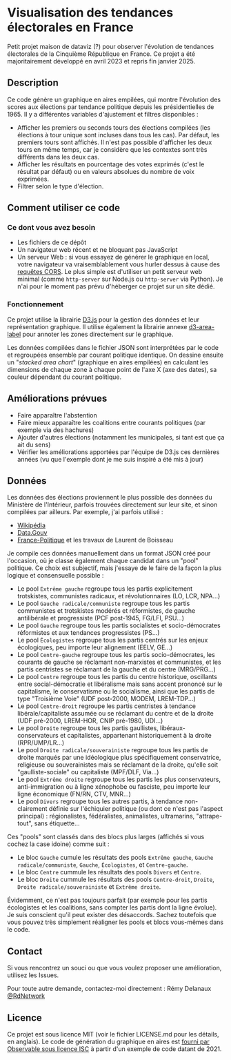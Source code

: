 # Visualisation des tendances électorales en France

Petit projet maison de dataviz (?) pour observer l'évolution de tendances électorales de la Cinquième République en France. Ce projet a été majoritairement développé en avril 2023 et repris fin janvier 2025.

## Description

Ce code génère un graphique en aires empilées, qui montre l'évolution des scores aux élections par tendance politique depuis les présidentielles de 1965.
Il y a différentes variables d'ajustement et filtres disponibles : 

* Afficher les premiers ou seconds tours des élections compilées (les élections à tour unique sont incluses dans tous les cas). Par défaut, les premiers tours sont affichés. Il n'est pas possible d'afficher les deux tours en même temps, car je considère que les contextes sont très différents dans les deux cas.
* Afficher les résultats en pourcentage des votes exprimés (c'est le résultat par défaut) ou en valeurs absolues du nombre de voix exprimées.
* Filtrer selon le type d'élection.


## Comment utiliser ce code

### Ce dont vous avez besoin

* Les fichiers de ce dépôt
* Un navigateur web récent et ne bloquant pas JavaScript
* Un serveur Web : si vous essayez de générer le graphique en local, votre navigateur va vraisemblablement vous hurler
 dessus à cause des [requêtes CORS](https://developer.mozilla.org/fr/docs/Web/HTTP/CORS).
Le plus simple est d'utiliser un petit serveur web minimal (comme `http-server` sur Node.js ou `http-server` via Python).
Je n'ai pour le moment pas prévu d'héberger ce projet sur un site dédié.

### Fonctionnement

Ce projet utilise la librairie [D3.js](https://d3js.org/) pour la gestion des données et leur représentation graphique.
Il utilise également la librairie annexe [d3-area-label](https://github.com/curran/d3-area-label) pour annoter les zones directement sur le graphique.

Les données compilées dans le fichier JSON sont interprétées par le code et regroupées ensemble par courant politique identique. 
On dessine ensuite un "*stacked area chart*" (graphique en aires empilées) en calculant les dimensions de chaque zone à chaque point de l'axe X (axe des dates), sa couleur dépendant du courant politique.

## Améliorations prévues

* Faire apparaître l'abstention
* Faire mieux apparaître les coalitions entre courants politiques (par exemple via des hachures)
* Ajouter d'autres élections (notamment les municipales, si tant est que ça ait du sens)
* Vérifier les améliorations apportées par l'équipe de D3.js ces dernières années (vu que l'exemple dont je me suis inspiré a été mis à jour)

## Données

Les données des élections proviennent le plus possible des données du Ministère de l'Intérieur,
parfois trouvées directement sur leur site, et sinon compilées par ailleurs. Par exemple, j'ai parfois utilisé :
* [Wikipédia](https://fr.wikipedia.org/wiki/Scrutins_en_France_sous_la_Cinqui%C3%A8me_R%C3%A9publique)
* [Data.Gouv](https://www.data.gouv.fr/fr/posts/les-donnees-des-elections/)
* [France-Politique](https://www.france-politique.fr/) et les travaux de Laurent de Boisseau

Je compile ces données manuellement dans un format JSON créé pour l'occasion, où je classe également
chaque candidat dans un "pool" politique. Ce choix est subjectif, mais j'essaye de le faire de la façon la plus logique
et consensuelle possible :
* Le pool `Extrême gauche` regroupe tous les partis explicitement trotskistes, communistes radicaux, et révolutionnaires (LO, LCR, NPA...)
* Le pool `Gauche radicale/communiste` regroupe tous les partis communistes et trotskistes modérés et réformistes, de gauche antilibérale et progressiste (PCF post-1945, FG/LFI, PSU...)
* Le pool `Gauche` regroupe tous les partis socialistes et socio-démocrates réformistes et aux tendances progressistes (PS...) 
* Le pool `Écologistes` regroupe tous les partis centrés sur les enjeux écologiques, peu importe leur alignement (EELV, GE...)
* Le pool `Centre-gauche` regroupe tous les partis socio-démocrates, les courants de gauche se réclamant non-marxistes et communistes, et les partis centristes se réclamant de la gauche et du centre (MRG/PRG...) 
* Le pool `Centre` regroupe tous les partis du centre historique, oscillants entre social-démocratie et libéralisme mais sans accent prononcé sur le capitalisme, le conservatisme ou le socialisme, ainsi que les partis de type "Troisième Voie" (UDF post-2000, MODEM, LREM-TDP...)
* Le pool `Centre-droit` regroupe les partis centristes à tendance libérale/capitaliste assumée ou se réclamant du centre et de la droite (UDF pré-2000, LREM-HOR, CNIP pré-1980, UDI...)
* Le pool `Droite` regroupe tous les partis gaullistes, libéraux-conservateurs et capitalistes, appartenant historiquement à la droite (RPR/UMP/LR...)
* Le pool `Droite radicale/souverainiste` regroupe tous les partis de droite marqués par une idéologique plus spécifiquement conservatrice, religieuse ou souverainistes mais se réclamant de la droite, qu'elle soit "gaulliste-sociale" ou capitaliste (MPF/DLF, Via...)
* Le pool `Extrême droite` regroupe tous les partis les plus conservateurs, anti-immigration ou à ligne xénophobe ou fasciste, peu importe leur ligne économique (FN/RN, CTV, MNR...)
* Le pool `Divers` regroupe tous les autres partis, à tendance non-clairement définie sur l'échiquier politique (ou dont ce n'est pas l'aspect principal) : régionalistes, fédéralistes, animalistes, ultramarins, "attrape-tout", sans étiquette...

Ces "pools" sont classés dans des blocs plus larges (affichés si vous cochez la case idoine) comme suit : 
* Le bloc `Gauche` cumule les résultats des pools `Extrême gauche`, `Gauche radicale/communiste`, `Gauche`, `Écologistes`, et `Centre-gauche`.
* Le bloc `Centre` cummule les résultats des pools `Divers` et `Centre`.
* Le bloc `Droite` cummule les résultats des pools `Centre-droit`, `Droite`, `Droite radicale/souverainiste` et `Extrême droite`.

Évidemment, ce n'est pas toujours parfait (par exemple pour les partis écologistes et les coalitions, sans compter les partis dont la ligne évolue).
Je suis conscient qu'il peut exister des désaccords. Sachez toutefois que vous pouvez très simplement réaligner les pools et blocs vous-mêmes dans le code.

## Contact

Si vous rencontrez un souci ou que vous voulez proposer une amélioration, utilisez les Issues.

Pour toute autre demande, contactez-moi directement : Rémy Delanaux [@RdNetwork](https://bsky.app/profile/rdnetwork.bsky.social)


## Licence

Ce projet est sous licence MIT (voir le fichier LICENSE.md pour les détails, en anglais).
Le code de génération du graphique en aires est [fourni par Observable sous licence ISC](https://observablehq.com/@d3/normalized-stacked-area-chart)
à partir d'un exemple de code datant de 2021.